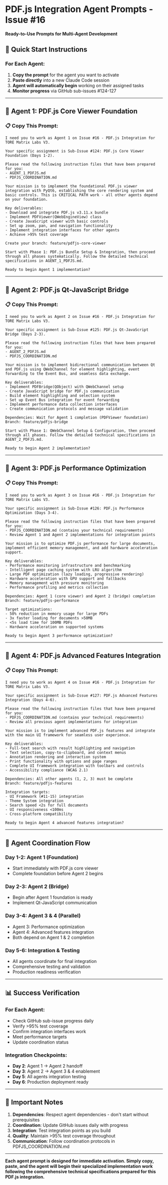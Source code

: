# PDF.js Integration Agent Prompts - Issue #16
**Ready-to-Use Prompts for Multi-Agent Development**

## 🚀 Quick Start Instructions

### For Each Agent:
1. **Copy the prompt** for the agent you want to activate
2. **Paste directly** into a new Claude Code session
3. **Agent will automatically begin** working on their assigned tasks
4. **Monitor progress** via GitHub sub-issues #124-127

---

## 👤 Agent 1: PDF.js Core Viewer Foundation

### 📋 Copy This Prompt:
```
I need you to work as Agent 1 on Issue #16 - PDF.js Integration for TORE Matrix Labs V3. 

Your specific assignment is Sub-Issue #124: PDF.js Core Viewer Foundation (Days 1-2).

Please read the following instruction files that have been prepared for you:
- AGENT_1_PDFJS.md
- PDFJS_COORDINATION.md

Your mission is to implement the foundational PDF.js viewer integration with PyQt6, establishing the core rendering system and basic controls. This is CRITICAL PATH work - all other agents depend on your foundation.

Key deliverables:
- Download and integrate PDF.js v3.11.x bundle
- Implement PDFViewer(QWebEngineView) class
- Create JavaScript viewer with basic controls
- Set up zoom, pan, and navigation functionality
- Implement integration interfaces for other agents
- Achieve >95% test coverage

Create your branch: feature/pdfjs-core-viewer

Start with Phase 1: PDF.js Bundle Setup & Integration, then proceed through all phases systematically. Follow the detailed technical specifications in AGENT_1_PDFJS.md.

Ready to begin Agent 1 implementation?
```

---

## 👤 Agent 2: PDF.js Qt-JavaScript Bridge

### 📋 Copy This Prompt:
```
I need you to work as Agent 2 on Issue #16 - PDF.js Integration for TORE Matrix Labs V3.

Your specific assignment is Sub-Issue #125: PDF.js Qt-JavaScript Bridge (Days 2-3).

Please read the following instruction files that have been prepared for you:
- AGENT_2_PDFJS.md  
- PDFJS_COORDINATION.md

Your mission is to implement bidirectional communication between Qt and PDF.js using QWebChannel for element highlighting, event forwarding to the Event Bus, and seamless data exchange.

Key deliverables:
- Implement PDFBridge(QObject) with QWebChannel setup
- Create JavaScript bridge for PDF.js communication
- Build element highlighting and selection system
- Set up Event Bus integration for event forwarding
- Implement performance data collection interfaces
- Create communication protocols and message validation

Dependencies: Wait for Agent 1 completion (PDFViewer foundation)
Branch: feature/pdfjs-bridge

Start with Phase 1: QWebChannel Setup & Configuration, then proceed through all phases. Follow the detailed technical specifications in AGENT_2_PDFJS.md.

Ready to begin Agent 2 implementation?
```

---

## 👤 Agent 3: PDF.js Performance Optimization

### 📋 Copy This Prompt:
```
I need you to work as Agent 3 on Issue #16 - PDF.js Integration for TORE Matrix Labs V3.

Your specific assignment is Sub-Issue #126: PDF.js Performance Optimization (Days 3-4).

Please read the following instruction files that have been prepared for you:
- PDFJS_COORDINATION.md (contains your technical requirements)
- Review Agent 1 and Agent 2 implementations for integration points

Your mission is to optimize PDF.js performance for large documents, implement efficient memory management, and add hardware acceleration support.

Key deliverables:
- Performance monitoring infrastructure and benchmarking
- Intelligent page caching system with LRU algorithm
- Large PDF optimization (lazy loading, progressive rendering)
- Hardware acceleration with GPU support and fallbacks
- Memory management with pressure monitoring
- Performance profiling and metrics collection

Dependencies: Agent 1 (core viewer) and Agent 2 (bridge) completion
Branch: feature/pdfjs-performance

Target optimizations:
- 50% reduction in memory usage for large PDFs
- 3x faster loading for documents >50MB
- <5s load time for 100MB PDFs
- Hardware acceleration on supported systems

Ready to begin Agent 3 performance optimization?
```

---

## 👤 Agent 4: PDF.js Advanced Features Integration

### 📋 Copy This Prompt:
```
I need you to work as Agent 4 on Issue #16 - PDF.js Integration for TORE Matrix Labs V3.

Your specific assignment is Sub-Issue #127: PDF.js Advanced Features Integration (Days 4-6).

Please read the following instruction files that have been prepared for you:
- PDFJS_COORDINATION.md (contains your technical requirements)
- Review all previous agent implementations for integration

Your mission is to implement advanced PDF.js features and integrate with the main UI framework for seamless user experience.

Key deliverables:
- Full-text search with result highlighting and navigation
- Text selection, copy-to-clipboard, and context menus
- Annotation rendering and interaction system
- Print functionality with options and page ranges
- Complete UI framework integration with toolbars and controls
- Accessibility compliance (WCAG 2.1)

Dependencies: All other agents (1, 2, 3) must be complete
Branch: feature/pdfjs-features

Integration targets:
- UI Framework (#11-15) integration
- Theme System integration
- Search speed <2s for full documents
- UI responsiveness <100ms
- Cross-platform compatibility

Ready to begin Agent 4 advanced features integration?
```

---

## 🔄 Agent Coordination Flow

### Day 1-2: Agent 1 (Foundation)
- Start immediately with PDF.js core viewer
- Complete foundation before Agent 2 begins

### Day 2-3: Agent 2 (Bridge) 
- Begin after Agent 1 foundation is ready
- Implement Qt-JavaScript communication

### Day 3-4: Agent 3 & 4 (Parallel)
- Agent 3: Performance optimization
- Agent 4: Advanced features integration
- Both depend on Agent 1 & 2 completion

### Day 5-6: Integration & Testing
- All agents coordinate for final integration
- Comprehensive testing and validation
- Production readiness verification

---

## 📊 Success Verification

### For Each Agent:
- Check GitHub sub-issue progress daily
- Verify >95% test coverage
- Confirm integration interfaces work
- Meet performance targets
- Update coordination status

### Integration Checkpoints:
- **Day 2**: Agent 1 → Agent 2 handoff
- **Day 3**: Agent 2 → Agent 3 & 4 enablement  
- **Day 5**: All agents integration testing
- **Day 6**: Production deployment ready

---

## 🚨 Important Notes

1. **Dependencies**: Respect agent dependencies - don't start without prerequisites
2. **Coordination**: Update GitHub issues daily with progress
3. **Integration**: Test integration points as you build
4. **Quality**: Maintain >95% test coverage throughout
5. **Communication**: Follow coordination protocols in PDFJS_COORDINATION.md

---

**Each agent prompt is designed for immediate activation. Simply copy, paste, and the agent will begin their specialized implementation work following the comprehensive technical specifications prepared for this PDF.js integration.**